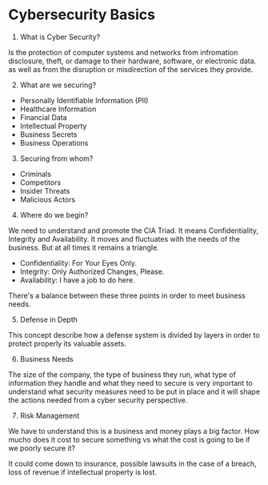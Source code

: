 # Cybersecurity Basics

1. What is Cyber Security?

Is the protection of computer systems and networks from infromation disclosure, theft, or damage to their hardware, software, or electronic data. as well as from the disruption or misdirection of the services they provide.

2. What are we securing?

  - Personally Identifiable Information (PII)
  - Healthcare Information
  - Financial Data
  - Intellectual Property
  - Business Secrets
  - Business Operations

3. Securing from whom?

  - Criminals
  - Competitors
  - Insider Threats
  - Malicious Actors

4. Where do we begin?

We need to understand and promote the CIA Triad. It means Confidentiality, Integrity and Availability. It moves and fluctuates with the needs of the business. But at all times it remains a triangle.

  - Confidentiality: For Your Eyes Only.
  - Integrity: Only Authorized Changes, Please.
  - Availability: I have a job to do here.

There's a balance between these three points in order to meet business needs.

5. Defense in Depth

This concept describe how a defense system is divided by layers in order to protect properly its valuable assets.

6. Business Needs

The size of the company, the type of business they run, what type of information they handle and what they need to secure is very important to understand what security measures need to be put in place and it will shape the actions needed from a cyber security perspective.

7. Risk Management

We have to understand this is a business and money plays a big factor. How mucho does it cost to secure something vs what the cost is going to be if we poorly secure it?

It could come down to insurance, possible lawsuits in the case of a breach, loss of revenue if intellectual property is lost.